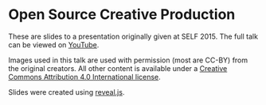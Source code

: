 # Open Source Creative Production

These are slides to a presentation originally given at SELF 2015. The full talk
can be viewed on [YouTube](https://www.youtube.com/watch?v=O99tRsS4PLw).

Images used in this talk are used with permission (most are CC-BY) from the     original creators. All other content is available under a [Creative Commons     Attribution 4.0 International license](http://creativecommons.org/licenses/by/4.0/).

Slides were created using [reveal.js](https://github.com/hakimel/reveal.js).
